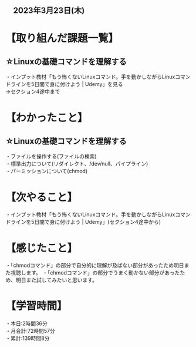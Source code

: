 ## 　2023年3月23日(木)
# 【取り組んだ課題一覧】
## ☆Linuxの基礎コマンドを理解する
・インプット教材「もう怖くないLinuxコマンド。手を動かしながらLinuxコマンドラインを5日間で身に付けよう | Udemy」を見る<br>
→セクション4途中まで
# 【わかったこと】
## ☆Linuxの基礎コマンドを理解する
・ファイルを操作する(ファイルの検索)<br>
・標準出力について(リダイレクト、/dev/null、パイプライン)<br>
・パーミッションについて(chmod)
# 【次やること】
・インプット教材「もう怖くないLinuxコマンド。手を動かしながらLinuxコマンドラインを5日間で身に付けよう | Udemy」(セクション4途中から)
# 【感じたこと】
・「chmodコマンド」の部分で自分的に理解が及ばない部分があったため明日また視聴します。
・「chmodコマンド」の部分でうまく動かない部分があったため、明日また試してみたいと思います。
# 【学習時間】
・本日:2時間36分<br>
・月合計:72時間57分<br>
・累計:139時間8分
